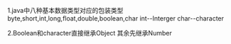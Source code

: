 1.java中八种基本数据类型对应的包装类型 byte,short,int,long,float,double,boolean,char 
int--Interger char--character

2.Boolean和character直接继承Object
其余先继承Number

